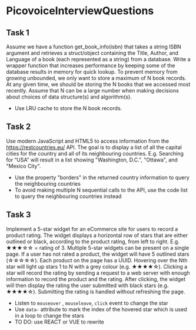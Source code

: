 # PicovoiceInterviewQuestions

## Task 1

Assume we have a function get_book_info(isbn) that takes a string ISBN argument and retrieves a
struct/object containing the Title, Author, and Language of a book (each represented as a string) from a
database. Write a wrapper function that increases performance by keeping some of the database results in
memory for quick lookup.
To prevent memory from growing unbounded, we only want to store a maximum of N book records. At any
given time, we should be storing the N books that we accessed most recently. Assume that N can be a large
number when making decisions about choices of data structure(s) and algorithm(s).

- Use LRU cache to store the N book records. 

## Task 2

Use modern JavaScript and HTML5 to access information from the https://restcountries.eu/ API. The goal is
to display a list of all the capital cities for the country and all of its neighbouring countries. E.g. Searching for
“USA” will result in a list showing "Washington, D.C.", "Ottawa", and "Mexico City".

- Use the property "borders" in the returned country information to query the neighbouring countries
- To avoid making multiple N sequential calls to the API, use the code list to query the neighbouring countries instead

## Task 3

Implement a 5-star widget for an eCommerce site for users to record a product rating. The widget displays
a horizontal row of stars that are either outlined or black, according to the product rating, from left to right.
E.g. ★★★☆☆ = rating of 3.
Multiple 5-star widgets can be present on a single page. If a user has not rated a product, the widget will
have 5 outlined stars (☆☆☆☆☆). Each product on the page has a UUID.
Hovering over the Nth star will light up stars 1 to N with a grey colour (e.g. ★★★★☆). Clicking a star will
record the rating by sending a request to a web server with enough information to record the product and
the rating. After clicking, the widget will then display the rating the user submitted with black stars (e.g.
★★★★☆). Submitting the rating is handled without refreshing the page.

- Listen to  `mouseover` , `mouseleave`, `click` event to change the star
- Use `data-` attribute to mark the index of the hovered star which is used in a loop to change the stars
- TO DO: use REACT or VUE to rewrite

